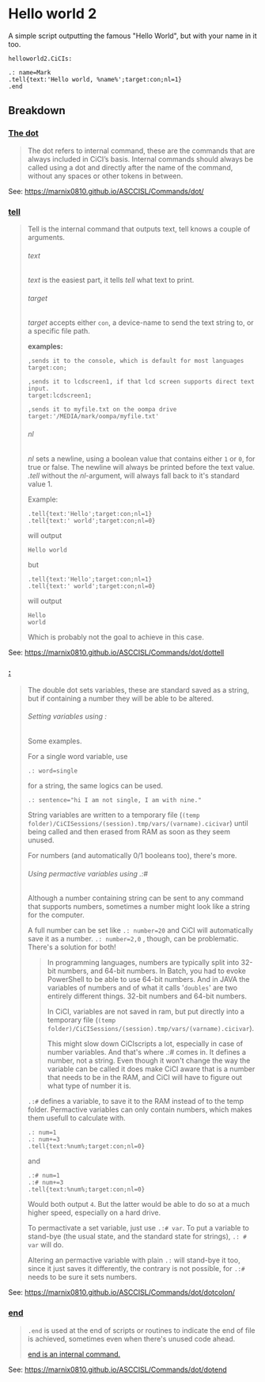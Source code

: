 # Hello world 2

A simple script outputting the famous "Hello World", but with your name in it too.

`helloworld2.CiCIs:`

````CiCIscript
.: name=Mark
.tell{text:'Hello world, %name%';target:con;nl=1}
.end
````

## Breakdown

### [The dot](https://marnix0810.github.io/ASCCISL/Commands/dot/)

> The dot refers to internal command, these are the commands that are  always included in CiCI’s basis. Internal commands should always be  called using a dot and directly after the name of the command, without  any spaces or other tokens in between.

See: <https://marnix0810.github.io/ASCCISL/Commands/dot/>

### [tell](https://marnix0810.github.io/ASCCISL/Commands/dot/dottell)

> Tell is the internal command that outputs text, tell knows a couple of arguments.
>
> ###### text
>
> _text_ is the easiest part, it tells _tell_ what text to print. 
>
> ###### target
>
> _target_ accepts either `con`, a device-name to send the text string to, or a specific file path.
>
> **examples:**
>
> ````
> ,sends it to the console, which is default for most languages
> target:con;
> 
> ,sends it to lcdscreen1, if that lcd screen supports direct text input.
> target:lcdscreen1;
> 
> ,sends it to myfile.txt on the oompa drive
> target:'/MEDIA/mark/oompa/myfile.txt'
> ````
>
> ###### nl
>
> *nl* sets a newline, using a boolean value that contains either `1` or `0`, for true or false. The newline will always be printed before the text value. *.tell* without the *nl*-argument, will always fall back to it's standard value 1.
>
> Example:
>
>
> ```CiCIScript
> .tell{text:'Hello';target:con;nl=1}
> .tell{text:' world';target:con;nl=0}
> ```
>
> will output 
>
> ```text
> Hello world
> ```
>
> but
>
> ```CiCIScript
> .tell{text:'Hello';target:con;nl=1}
> .tell{text:' world';target:con;nl=0}
> ```
>
> will output 
>
> ```text
> Hello
> world
> ```
>
> Which is probably not the goal to achieve in this case.

See: <https://marnix0810.github.io/ASCCISL/Commands/dot/dottell>

### [:](https://marnix0810.github.io/ASCCISL/Commands/dot/dotcolon/)

> The double dot sets variables, these are standard saved as a string, but if containing a number they will be able to be altered.
>
> ###### Setting variables using :
>
> Some examples.
>
> For a single word variable, use
>
> ```
> .: word=single
> ```
>
> for a string, the same logics can be used.
>
> ```
> .: sentence="hi I am not single, I am with nine."
> ```
>
> String variables are written to a temporary file (`(temp folder)/CiCISessions/(session).tmp/vars/(varname).cicivar`) until being called and then erased from RAM as soon as they seem unused.
>
> For numbers (and automatically 0/1 booleans too), there's more.
>
> ###### Using permactive variables using .:#
>
> Although a number containing string can be sent to any command that supports numbers, sometimes a number might look like a string for the computer.
>
> A full number can be set like `.: number=20` and CiCI will automatically save it as a number.  `.: number=2,0` , though, can be problematic. There's a solution for both!
>
> 
>
> >  In programming languages, numbers are typically split into 32-bit numbers, and 64-bit numbers. In Batch, you had to evoke PowerShell to be able to use 64-bit numbers. And in JAVA the variables of numbers and of what it calls '`doubles`'  are two entirely different things. 32-bit numbers and 64-bit numbers.
> >
> >  In CiCI, variables are not saved in ram, but put directly into a temporary file (`(temp folder)/CiCISessions/(session).tmp/vars/(varname).cicivar`).
> >
> >  This might slow down CiCIscripts a lot, especially in case of number variables. And that's where .:# comes in. It defines a number, not a string. Even though it won't change the way the variable can be called it does make CiCI aware that is a number that needs to be in the RAM, and CiCI will have to figure out what type of number it is.
>
> 
>
> `.:#` defines a variable, to save it to the RAM instead of to the temp folder. Permactive variables can only contain numbers, which makes them usefull to calculate with.
>
> ```
> .: num=1
> .: num+=3
> .tell{text:%num%;target:con;nl=0}
> ```
>
> and
>
> ```
> .:# num=1
> .:# num+=3
> .tell{text:%num%;target:con;nl=0}
> ```
>
> Would both output `4`. But the latter would be able to do so at a much higher speed, especially on a hard drive.
>
> To permactivate a set variable, just use  `.:# var`. To put a variable to stand-bye (the usual state, and the standard state for strings), `.: # var` will do.
>
> Altering an permactive variable with plain `.:` will stand-bye it too, since it just saves it differently, the contrary is not possible, for `.:#` needs to be sure it sets numbers.

See: <https://marnix0810.github.io/ASCCISL/Commands/dot/dotcolon/>

### [end](https://marnix0810.github.io/ASCCISL/Commands/dot/dotend)

> `.end` is used at the end of scripts or routines to indicate the end of file is achieved, sometimes even when there's unused code ahead.
>
> [end is an internal command.](https://marnix0810.github.io/ASCCISL/Commands/dot/)

See: <https://marnix0810.github.io/ASCCISL/Commands/dot/dotend>